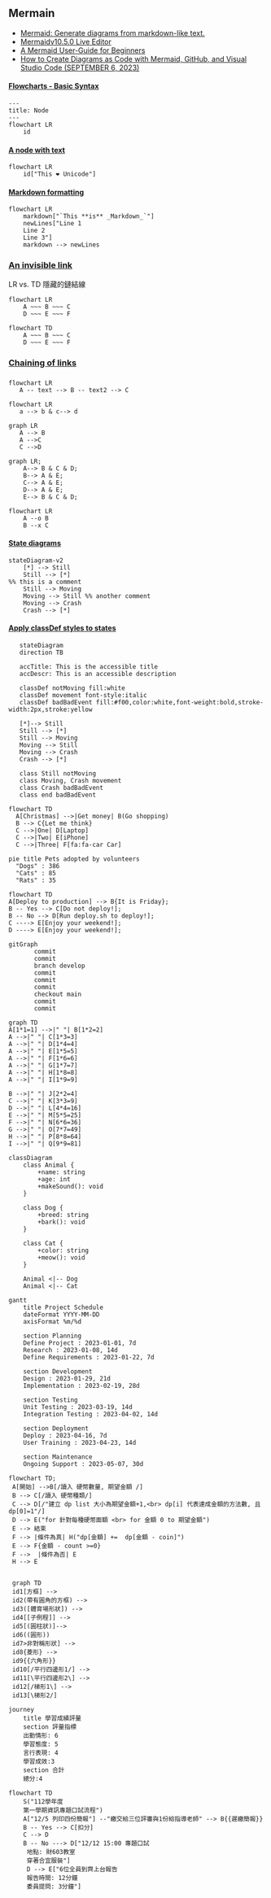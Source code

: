 ## Mermain

- [Mermaid: Generate diagrams from markdown-like text.](https://github.com/mermaid-js/mermaid/blob/develop/README.md)
- [Mermaidv10.5.0 Live Editor](https://mermaid.live/)
- [A Mermaid User-Guide for Beginners](https://mermaid.js.org/intro/getting-started.html)
- [How to Create Diagrams as Code with Mermaid, GitHub, and Visual Studio Code (SEPTEMBER 6, 2023)](https://www.freecodecamp.org/news/diagrams-as-code-with-mermaid-github-and-vs-code/)

#### [Flowcharts - Basic Syntax](https://mermaid.js.org/syntax/flowchart.html)
```mermaid
---
title: Node
---
flowchart LR
    id
```

#### [A node with text](https://mermaid.js.org/syntax/flowchart.html)
```mermaid
flowchart LR
    id["This ❤ Unicode"]
```

#### [Markdown formatting](https://mermaid.js.org/syntax/flowchart.html)
```mermaid
flowchart LR
    markdown["`This **is** _Markdown_`"]
    newLines["Line 1
    Line 2
    Line 3"]
    markdown --> newLines
```

### [An invisible link](https://mermaid.js.org/syntax/flowchart.html#an-invisible-link)

LR vs. TD 隱藏的鏈結線 

```mermaid
flowchart LR
    A ~~~ B ~~~ C
    D ~~~ E ~~~ F
```

```mermaid
flowchart TD
    A ~~~ B ~~~ C
    D ~~~ E ~~~ F
```

### [Chaining of links](https://mermaid.js.org/syntax/flowchart.html#chaining-of-links)
###
```mermaid
flowchart LR
   A -- text --> B -- text2 --> C
```
```mermaid
flowchart LR
   a --> b & c--> d
```

```mermaid
graph LR
   A --> B
   A -->C
   C -->D
```

```mermaid
graph LR;
    A--> B & C & D;
    B--> A & E;
    C--> A & E;
    D--> A & E;
    E--> B & C & D;
```

```mermaid
flowchart LR
    A --o B
    B --x C
```

#### [State diagrams](https://mermaid.js.org/syntax/stateDiagram.html)
```mermaid
stateDiagram-v2
    [*] --> Still
    Still --> [*]
%% this is a comment
    Still --> Moving
    Moving --> Still %% another comment
    Moving --> Crash
    Crash --> [*]
```

#### [Apply classDef styles to states](https://mermaid.js.org/syntax/stateDiagram.html#apply-classdef-styles-to-states)
```mermaid
   stateDiagram
   direction TB

   accTitle: This is the accessible title
   accDescr: This is an accessible description

   classDef notMoving fill:white
   classDef movement font-style:italic
   classDef badBadEvent fill:#f00,color:white,font-weight:bold,stroke-width:2px,stroke:yellow

   [*]--> Still
   Still --> [*]
   Still --> Moving
   Moving --> Still
   Moving --> Crash
   Crash --> [*]

   class Still notMoving
   class Moving, Crash movement
   class Crash badBadEvent
   class end badBadEvent
```

```mermaid
flowchart TD
  A[Christmas] -->|Get money| B(Go shopping)
  B --> C{Let me think}
  C -->|One| D[Laptop]
  C -->|Two| E[iPhone]
  C -->|Three| F[fa:fa-car Car]
``` 

```mermaid
pie title Pets adopted by volunteers
  "Dogs" : 386
  "Cats" : 85
  "Rats" : 35
```

```mermaid
flowchart TD
A[Deploy to production] --> B{It is Friday};
B -- Yes --> C[Do not deploy!];
B -- No --> D[Run deploy.sh to deploy!];
C ----> E[Enjoy your weekend!];
D ----> E[Enjoy your weekend!];
```

```mermaid
gitGraph
       commit
       commit
       branch develop
       commit
       commit
       commit
       checkout main
       commit
       commit
```

```mermaid
graph TD
A[1*1=1] -->|" "| B[1*2=2]
A -->|" "| C[1*3=3]
A -->|" "| D[1*4=4]
A -->|" "| E[1*5=5]
A -->|" "| F[1*6=6]
A -->|" "| G[1*7=7]
A -->|" "| H[1*8=8]
A -->|" "| I[1*9=9]

B -->|" "| J[2*2=4]
C -->|" "| K[3*3=9]
D -->|" "| L[4*4=16]
E -->|" "| M[5*5=25]
F -->|" "| N[6*6=36]
G -->|" "| O[7*7=49]
H -->|" "| P[8*8=64]
I -->|" "| Q[9*9=81]
```

```mermaid
classDiagram
    class Animal {
        +name: string
        +age: int
        +makeSound(): void
    }

    class Dog {
        +breed: string
        +bark(): void
    }

    class Cat {
        +color: string
        +meow(): void
    }

    Animal <|-- Dog
    Animal <|-- Cat
```

```mermaid
gantt
    title Project Schedule
    dateFormat YYYY-MM-DD
    axisFormat %m/%d

    section Planning
    Define Project : 2023-01-01, 7d
    Research : 2023-01-08, 14d
    Define Requirements : 2023-01-22, 7d

    section Development
    Design : 2023-01-29, 21d
    Implementation : 2023-02-19, 28d

    section Testing
    Unit Testing : 2023-03-19, 14d
    Integration Testing : 2023-04-02, 14d

    section Deployment
    Deploy : 2023-04-16, 7d
    User Training : 2023-04-23, 14d

    section Maintenance
    Ongoing Support : 2023-05-07, 30d

```


```mermaid
flowchart TD;
 A[開始] -->B[/讀入 硬幣數量, 期望金額 /]
 B --> C[/讀入 硬幣種類/]
 C --> D[/"建立 dp list 大小為期望金額+1,<br> dp[i] 代表達成金額的方法數, 且dp[0]=1"/]
 D --> E("for 針對每種硬幣面額 <br> for 金額 0 to 期望金額")
 E --> 結束
 F --> |條件為真| H("dp[金額] +=  dp[金額 - coin]")
 E --> F{金額 - count >=0}
 F -->  |條件為否| E
 H --> E
```

```mermaid

 graph TD
 id1[方框] -->
 id2(帶有圓角的方框) -->
 id3([體育場形狀]) -->
 id4[[子例程]] -->
 id5[(圓柱狀)]-->
 id6((圓形))
 id7>非對稱形狀] -->
 id8{菱形} -->
 id9{{六角形}}
 id10[/平行四邊形1/] -->
 id11[\平行四邊形2\] -->
 id12[/梯形1\] -->
 id13[\梯形2/]
```
```mermaid
journey
    title 學習成績評量
    section 評量指標
    出勤情形: 6
    學習態度: 5 
    言行表現: 4 
    學習成效:3
    section 合計
    總分:4
```

```mermaid
flowchart TD
    S("112學年度
    第一學期資訊專題口試流程")
    A["12/5 列印四份簡報"] --"繳交給三位評審與1份給指導老師" --> B{{遲繳簡報}}
    B -- Yes --> C[扣分]
    C --> D
    B -- No ---> D["12/12 15:00 專題口試 
     地點: 財603教室
     穿著合宜服裝"]
     D --> E["6位全員到齊上台報告
     報告時間: 12分鐘
     委員提問: 3分鐘"]
```
